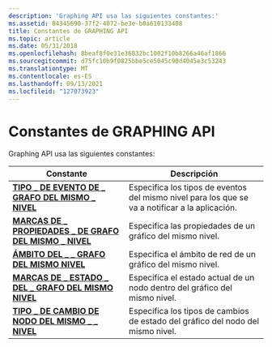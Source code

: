 ```yaml
---
description: 'Graphing API usa las siguientes constantes:'
ms.assetid: 84345690-37f2-4072-be3e-b0a610133408
title: Constantes de GRAPHING API
ms.topic: article
ms.date: 05/31/2018
ms.openlocfilehash: 8beaf8f0e31e36832bc1002f10b8266a46af1866
ms.sourcegitcommit: d75fc10b9f0825bbe5ce5045c90d4045e3c53243
ms.translationtype: MT
ms.contentlocale: es-ES
ms.lasthandoff: 09/13/2021
ms.locfileid: "127073923"
---
```

# <a name="graphing-api-constants"></a>Constantes de GRAPHING API

Graphing API usa las siguientes constantes:



| Constante                                                          | Descripción                                                       |
|-------------------------------------------------------------------|-------------------------------------------------------------------|
| [**TIPO \_ DE EVENTO DE \_ GRAFO DEL MISMO \_ NIVEL**](/windows/desktop/api/P2P/ne-p2p-peer_graph_event_type)         | Especifica los tipos de eventos del mismo nivel para los que se va a notificar a la aplicación. |
| [**MARCAS DE \_ PROPIEDADES \_ DE GRAFO DEL MISMO \_ NIVEL**](/windows/desktop/api/P2P/ne-p2p-peer_graph_property_flags) | Especifica las propiedades de un gráfico del mismo nivel.                             |
| [**ÁMBITO DEL \_ \_ GRAFO DEL MISMO NIVEL**](/windows/desktop/api/P2P/ne-p2p-peer_graph_scope)                    | Especifica el ámbito de red de un gráfico del mismo nivel.                      |
| [**MARCAS DE \_ ESTADO \_ DEL \_ GRAFO DEL MISMO NIVEL**](/windows/desktop/api/P2P/ne-p2p-peer_graph_status_flags)     | Especifica el estado actual de un nodo dentro del gráfico del mismo nivel.     |
| [**TIPO \_ DE CAMBIO DE NODO DEL MISMO \_ \_ NIVEL**](/windows/desktop/api/P2P/ne-p2p-peer_node_change_type)         | Especifica los tipos de cambios de estado del gráfico del nodo del mismo nivel.            |



 

 

 



